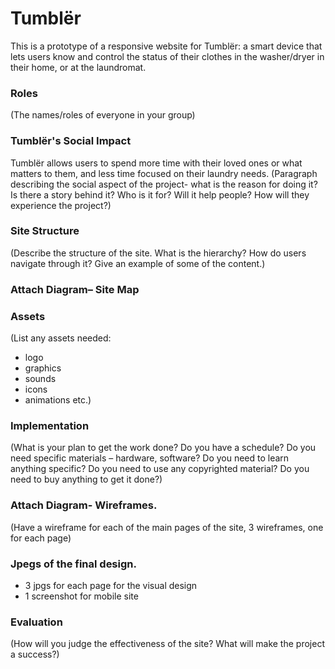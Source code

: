 # Tumblër

This is a prototype of a responsive website for Tumblër: a smart device that lets users know and control the status of their clothes in the washer/dryer in their home, or at the laundromat.

### Roles
(The names/roles of everyone in your group)

### Tumblër's Social Impact

Tumblër allows users to spend more time with their loved ones or what matters to them, and less time focused on their laundry needs. 
(Paragraph describing the social aspect of the project- what is the reason for doing it? Is there a story behind it? Who is it for? Will it help people? How will they experience the project?)

### Site Structure

 (Describe the structure of the site. What is the hierarchy? How do users navigate through it? Give an example of some of the content.)

### Attach Diagram– Site Map

### Assets
 (List any assets needed: 
 * logo
 * graphics
 * sounds
 * icons
 * animations
 etc.)

### Implementation
(What is your plan to get the work done? Do you have a
   schedule? Do you need specific materials – hardware, software? Do you need to
    learn anything specific? Do you need to use any copyrighted material? Do you
    need to buy anything to get it done?)
    
### Attach Diagram- Wireframes. 
(Have a wireframe for each of the main pages of the site, 3 wireframes, one for each page)

### Jpegs of the final design.
* 3 jpgs for each page for the visual design
* 1 screenshot for mobile site

### Evaluation
(How will you judge the effectiveness of the site? What will make
the project a success?)

